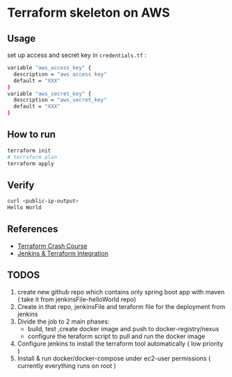 # Terraform skeleton on AWS

## Usage
set up access and secret key in `credentials.tf` :
```bash
variable "aws_access_key" {
  description = "aws access key"
  default = "XXX" 
}
variable "aws_secret_key" {
  description = "aws_secret_key"
  default = "XXX" 
}
```

## How to run
```bash
terraform init
# terraform plan
terraform apply
```
## Verify
```bash
curl <public-ip-output>
Hello World
```


## References
* [Terraform Crash Course](https://www.youtube.com/watch?v=SLB_c_ayRMo)
* [Jenkins & Terraform Integration](https://www.youtube.com/watch?v=5jwYGCAr_pw)

## TODOS
1. create new github repo which contains only spring boot app with maven ( take it from jenkinsFile-helloWorld repo)
1. Create in that repo, jenkinsFile and teraform file for the deployment from jenkins
1. Divide the job to 2 main phases:
    - build, test ,create docker image and push to docker-registry/nexus
    - configure the teraform script to pull and run the docker image
1. Configure jenkins to install the terraform tool automatically ( low priority )
1. Install & run docker/docker-compose under ec2-user permissions ( currently everything runs on root )